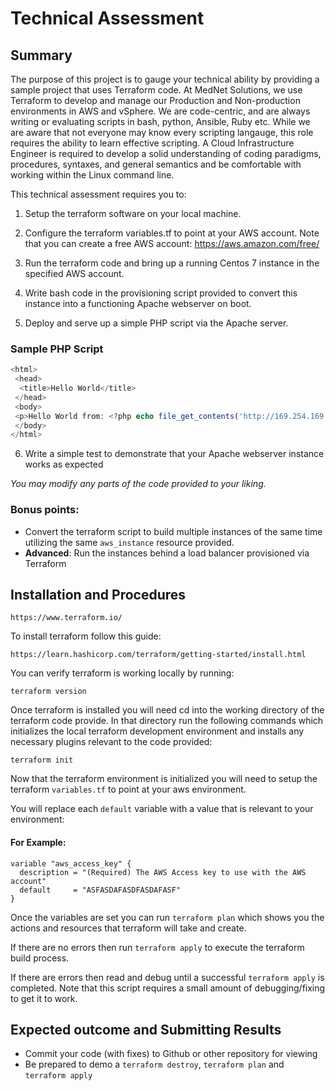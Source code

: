 # Technical Assessment 

## Summary
The purpose of this project is to gauge your technical ability by providing a sample project that uses Terraform code.
At MedNet Solutions, we use Terraform to develop and manage our Production and Non-production environments in AWS and vSphere.
We are code-centric, and are always writing or evaluating scripts in bash, python, Ansible, Ruby etc.
While we are aware that not everyone  may know every scripting langauge, this role requires the ability to learn effective scripting.
A Cloud Infrastructure Engineer is required to develop a solid understanding of coding paradigms, procedures, syntaxes, and general semantics 
and be comfortable with working within the Linux command line.


This technical assessment requires you to:

1) Setup the terraform software on your local machine.

2) Configure the terraform variables.tf to point at your AWS account. Note that you can create a free AWS account: https://aws.amazon.com/free/

3) Run the terraform code and bring up a running Centos 7 instance in the specified AWS account.

4) Write bash code in the provisioning script provided to convert this instance into a functioning Apache webserver on boot.

5) Deploy and serve up a simple PHP script via the Apache server.

### Sample PHP Script
```php
<html>
 <head>
  <title>Hello World</title>
 </head>
 <body>
 <p>Hello World from: <?php echo file_get_contents('http://169.254.169.254/latest/meta-data/public-ipv4'); ?> </p> 
 </body>
</html>
```
6) Write a simple test to demonstrate that your Apache webserver instance works as expected

_You may modify any parts of the code provided to your liking._

### Bonus points:

 - Convert the terraform script to build multiple instances of the same time utilizing the same `aws_instance` resource provided.
 - **Advanced**: Run the instances behind a load balancer provisioned via Terraform

## Installation and Procedures
`https://www.terraform.io/`

To install terraform follow this guide:

`https://learn.hashicorp.com/terraform/getting-started/install.html`

You can verify terraform is working locally by running:

`terraform version`

Once terraform is installed you will need cd into the working directory of the terraform code provide.
In that directory run the following commands which initializes the local terraform development environment and installs any necessary plugins relevant to the code provided:

`terraform init `

Now that the terraform environment is initialized you will need to setup the terraform `variables.tf` to point at your aws environment.

You will replace each `default` variable with a value that is relevant to your environment:

#### For Example:

```
variable "aws_access_key" { 
  description = "(Required) The AWS Access key to use with the AWS account"
  default     = "ASFASDAFASDFASDAFASF"
}
```

Once the variables are set you can run
`terraform plan`
which shows you the actions and resources that terraform will take and create.

If there are no errors then run 
`terraform apply`
to execute the terraform build process.

If there are errors then read and debug until a successful `terraform apply` is completed. 
Note that this script requires a small amount of debugging/fixing to get it to work.

## Expected outcome and Submitting Results
* Commit your code (with fixes) to Github or other repository for viewing
* Be prepared to demo a `terraform destroy`, `terraform plan` and `terraform apply`
